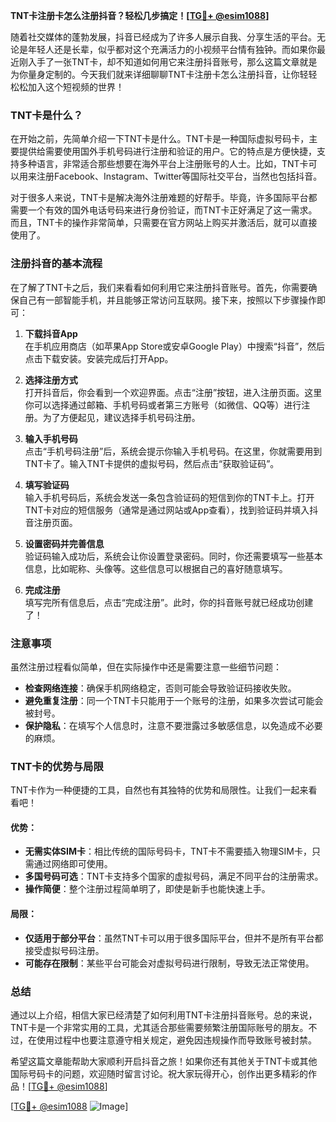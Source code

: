 **TNT卡注册卡怎么注册抖音？轻松几步搞定！[[TG💪+ @esim1088](https://t.me/s/esim1088)]**

随着社交媒体的蓬勃发展，抖音已经成为了许多人展示自我、分享生活的平台。无论是年轻人还是长辈，似乎都对这个充满活力的小视频平台情有独钟。而如果你最近刚入手了一张TNT卡，却不知道如何用它来注册抖音账号，那么这篇文章就是为你量身定制的。今天我们就来详细聊聊TNT卡注册卡怎么注册抖音，让你轻轻松松加入这个短视频的世界！

### TNT卡是什么？

在开始之前，先简单介绍一下TNT卡是什么。TNT卡是一种国际虚拟号码卡，主要提供给需要使用国外手机号码进行注册和验证的用户。它的特点是方便快捷，支持多种语言，非常适合那些想要在海外平台上注册账号的人士。比如，TNT卡可以用来注册Facebook、Instagram、Twitter等国际社交平台，当然也包括抖音。

对于很多人来说，TNT卡是解决海外注册难题的好帮手。毕竟，许多国际平台都需要一个有效的国外电话号码来进行身份验证，而TNT卡正好满足了这一需求。而且，TNT卡的操作非常简单，只需要在官方网站上购买并激活后，就可以直接使用了。

### 注册抖音的基本流程

在了解了TNT卡之后，我们来看看如何利用它来注册抖音账号。首先，你需要确保自己有一部智能手机，并且能够正常访问互联网。接下来，按照以下步骤操作即可：

1. **下载抖音App**  
   在手机应用商店（如苹果App Store或安卓Google Play）中搜索“抖音”，然后点击下载安装。安装完成后打开App。

2. **选择注册方式**  
   打开抖音后，你会看到一个欢迎界面。点击“注册”按钮，进入注册页面。这里你可以选择通过邮箱、手机号码或者第三方账号（如微信、QQ等）进行注册。为了方便起见，建议选择手机号码注册。

3. **输入手机号码**  
   点击“手机号码注册”后，系统会提示你输入手机号码。在这里，你就需要用到TNT卡了。输入TNT卡提供的虚拟号码，然后点击“获取验证码”。

4. **填写验证码**  
   输入手机号码后，系统会发送一条包含验证码的短信到你的TNT卡上。打开TNT卡对应的短信服务（通常是通过网站或App查看），找到验证码并填入抖音注册页面。

5. **设置密码并完善信息**  
   验证码输入成功后，系统会让你设置登录密码。同时，你还需要填写一些基本信息，比如昵称、头像等。这些信息可以根据自己的喜好随意填写。

6. **完成注册**  
   填写完所有信息后，点击“完成注册”。此时，你的抖音账号就已经成功创建了！

### 注意事项

虽然注册过程看似简单，但在实际操作中还是需要注意一些细节问题：

- **检查网络连接**：确保手机网络稳定，否则可能会导致验证码接收失败。
- **避免重复注册**：同一个TNT卡只能用于一个账号的注册，如果多次尝试可能会被封号。
- **保护隐私**：在填写个人信息时，注意不要泄露过多敏感信息，以免造成不必要的麻烦。

### TNT卡的优势与局限

TNT卡作为一种便捷的工具，自然也有其独特的优势和局限性。让我们一起来看看吧！

#### 优势：
- **无需实体SIM卡**：相比传统的国际号码卡，TNT卡不需要插入物理SIM卡，只需通过网络即可使用。
- **多国号码可选**：TNT卡支持多个国家的虚拟号码，满足不同平台的注册需求。
- **操作简便**：整个注册过程简单明了，即使是新手也能快速上手。

#### 局限：
- **仅适用于部分平台**：虽然TNT卡可以用于很多国际平台，但并不是所有平台都接受虚拟号码注册。
- **可能存在限制**：某些平台可能会对虚拟号码进行限制，导致无法正常使用。

### 总结

通过以上介绍，相信大家已经清楚了如何利用TNT卡注册抖音账号。总的来说，TNT卡是一个非常实用的工具，尤其适合那些需要频繁注册国际账号的朋友。不过，在使用过程中也要注意遵守相关规定，避免因违规操作而导致账号被封禁。

希望这篇文章能帮助大家顺利开启抖音之旅！如果你还有其他关于TNT卡或其他国际号码卡的问题，欢迎随时留言讨论。祝大家玩得开心，创作出更多精彩的作品！[[TG💪+ @esim1088](https://t.me/s/esim1088)]

[[TG💪+ @esim1088](https://t.me/s/esim1088) ![Image](https://i.postimg.cc/4NQfJmqS/Snipaste-2025-05-13-00-14-12.png)]